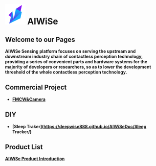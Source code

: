 #  <img src="https://raw.githubusercontent.com/DeepWiSe888/AIWiSeDoc/main/img/AIWISE.png" width="66" height="66"/>  AIWiSe


## Welcome to our Pages  
**AIWiSe Sensing platform focuses on serving the upstream and downstream industry chain of contactless perception technology, providing a series of convenient parts and hardware systems for the majority of developers or researchers, so as to lower the development threshold of the whole contactless perception technology.**

##  Commercial Project
* **[FMCW&Camera](https://deepwise888.github.io/AIWiSeDoc/FMCW&Camera/)**


##  DIY
* **[Sleep Traker](https://deepwise888.github.io/AIWiSeDoc/Sleep Tracker/)**

##  Product List
**[AIWiSe Product Introduction](https://deepwise888.github.io/AIWiSeDoc/product/)**